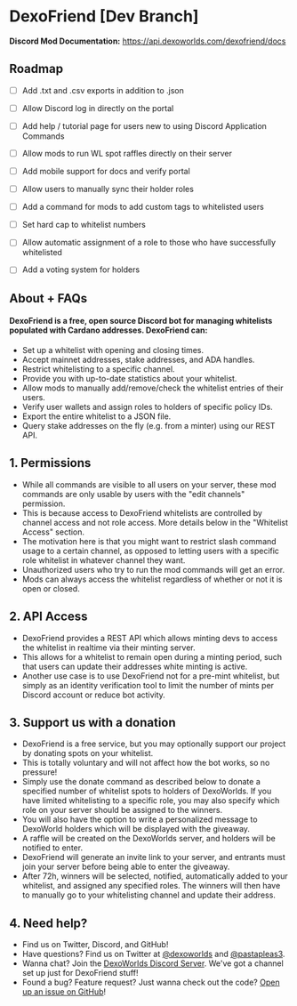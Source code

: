 # DexoFriend [Dev Branch]

**Discord Mod Documentation:** https://api.dexoworlds.com/dexofriend/docs

## Roadmap
- [ ] Add .txt and .csv exports in addition to .json
- [ ] Allow Discord log in directly on the portal
- [ ] Add help / tutorial page for users new to using Discord Application Commands
- [ ] Allow mods to run WL spot raffles directly on their server
- [ ] Add mobile support for docs and verify portal
- [ ] Allow users to manually sync their holder roles
- [ ] Add a command for mods to add custom tags to whitelisted users
- [ ] Set hard cap to whitelist numbers
- [ ] Allow automatic assignment of a role to those who have successfully whitelisted
- [ ] Add a voting system for holders


## About + FAQs
#### DexoFriend is a free, open source Discord bot for managing whitelists populated with Cardano addresses. DexoFriend can:
- Set up a whitelist with opening and closing times.
- Accept mainnet addresses, stake addresses, and ADA handles.
- Restrict whitelisting to a specific channel.
- Provide you with up-to-date statistics about your whitelist.
- Allow mods to manually add/remove/check the whitelist entries of their users.
- Verify user wallets and assign roles to holders of specific policy IDs.
- Export the entire whitelist to a JSON file.
- Query stake addresses on the fly (e.g. from a minter) using our REST API.
## 1. Permissions
- While all commands are visible to all users on your server, these mod commands are only usable by users with the "edit channels" permission.
- This is because access to DexoFriend whitelists are controlled by channel access and not role access. More details below in the "Whitelist Access" section.
- The motivation here is that you might want to restrict slash command usage to a certain channel, as opposed to letting users with a specific role whitelist in whatever channel they want.
- Unauthorized users who try to run the mod commands will get an error.
- Mods can always access the whitelist regardless of whether or not it is open or closed.
## 2. API Access
- DexoFriend provides a REST API which allows minting devs to access the whitelist in realtime via their minting server.
- This allows for a whitelist to remain open during a minting period, such that users can update their addresses white minting is active.
- Another use case is to use DexoFriend not for a pre-mint whitelist, but simply as an identity verification tool to limit the number of mints per Discord account or reduce bot activity.
## 3. Support us with a donation
- DexoFriend is a free service, but you may optionally support our project by donating spots on your whitelist.
- This is totally voluntary and will not affect how the bot works, so no pressure!
- Simply use the donate command as described below to donate a specified number of whitelist spots to holders of DexoWorlds. If you have limited whitelisting to a specific role, you may also specify which role on your server should be assigned to the winners.
- You will also have the option to write a personalized message to DexoWorld holders which will be displayed with the giveaway.
- A raffle will be created on the DexoWorlds server, and holders will be notified to enter.
- DexoFriend will generate an invite link to your server, and entrants must join your server before being able to enter the giveaway.
- After 72h, winners will be selected, notified, automatically added to your whitelist, and assigned any specified roles. The winners will then have to manually go to your whitelisting channel and update their address.
## 4. Need help?
- Find us on Twitter, Discord, and GitHub!
- Have questions? Find us on Twitter at [@dexoworlds](https://www.twitter.com/dexoworlds) and [@pastapleas3](https://www.twitter.com/pastapleas3).
- Wanna chat? Join the [DexoWorlds Discord Server](https://discord.gg/beaUBWhXaq). We've got a channel set up just for DexoFriend stuff!
- Found a bug? Feature request? Just wanna check out the code? [Open up an issue on GitHub](https://github.com/astrojarred/dexofriend)!
